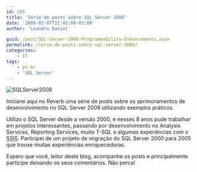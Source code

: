 ```yaml
---
id: 265
title: 'Série de posts sobre SQL Server 2008'
date: '2009-02-07T21:42:00-03:00'
author: 'Leandro Daniel'

guid: /post/SQL-Server-2008-Programmability-Enhancements.aspx
permalink: /serie-de-posts-sobre-sql-server-2008/
categories:
    - IT
tags:
    - pt-br
    - 'SQL Server'
---
```


![SQLServer2008](http://leandrodaniel.com/pics/WindowsLiveWriter/SQLServer2008ProgrammabilityEnhancements_549/SQLServer2008_a7c10190-1b43-4499-a01a-8cc09767bf73.gif "SQLServer2008")

Iniciarei aqui no Reverb uma série de posts sobre os aprimoramentos de desenvolvimento no SQL Server 2008 utilizando exemplos práticos.

Utilizo o SQL Server desde a versão 2000, e nesses 8 anos pude trabalhar em projetos interessantes, passando por desenvolvimento no Analysis Services, Reporting Services, muito T-SQL e algumas experiências com o <acronym title="SQL Server Integration Services">SSIS</acronym>. Participei de um projeto de migração do SQL Server 2000 para 2005 que trouxe muitas experiências enriquecedoras.

Espero que você, leitor deste blog, acompanhe os posts e principalmente participe deixando os seus comentários. Não perca!
